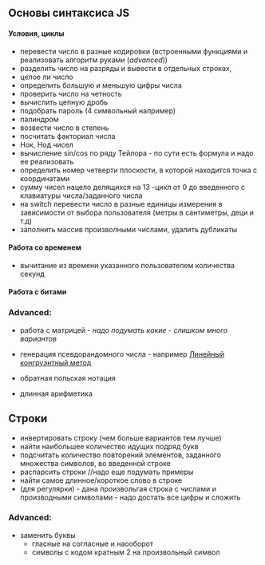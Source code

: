 
## Основы синтаксиса JS

#### Условия, циклы

- перевести число в разные кодировки (встроенными функциями и реализовать алгоритм руками (*advanced*))
- разделить число на разряды и вывести в отдельных строках, 
- целое ли число
- определить б*о*льшую и меньшую цифры числа
- проверить число на четность
- вычислить цепную дробь
- подобрать пароль (4 символьный например)
- палиндром
- возвести число в степень
- посчитать факториал числа
- Нок, Нод чисел
- вычисление sin/cos по ряду Тейлора - по сути есть формула и надо  ее реализовать
- определить номер четверти плоскости, в которой находится точка с координатами
- сумму чисел нацело делящихся на 13 -цикл от 0 до введенного с клавиатуры числа/заданного числа
- на switch перевести число в разные единицы измерения в зависимости от выбора пользователя (метры в сантиметры, деци и т.д)
- заполнить массив произволными числами, удалить дубликаты

#### Работа со временем

- вычитание из времени указанного пользователем количества секунд

#### Работа с битами


### Advanced:

- работа с матрицей - *надо подумать какие - слишком много вариантов*

- генерация псевдорандомного числа - например [Линейный конгруэнтный метод]( https://ru.wikipedia.org/wiki/%D0%9B%D0%B8%D0%BD%D0%B5%D0%B9%D0%BD%D1%8B%D0%B9_%D0%BA%D0%BE%D0%BD%D0%B3%D1%80%D1%83%D1%8D%D0%BD%D1%82%D0%BD%D1%8B%D0%B9_%D0%BC%D0%B5%D1%82%D0%BE%D0%B4)

- обратная польская нотация
- длинная арифметика


## Строки

- инвертировать строку (чем больше вариантов тем лучше)
- найти наибольшее количество идущих подряд букв
- подсчитать количество повторений элементов, заданного множества символов, во введенной строке
- распарсить строки //надо еще подумать примеры
- найти самое длинное/короткое слово в строке
- (для регулярки) - дана произвольгая строка с числами и производными символами - надо достать все цифры и сложить



### Advanced:

- заменить буквы
  - гласные на согласные и наооборот
  - символы с кодом кратным 2 на произвольный символ

